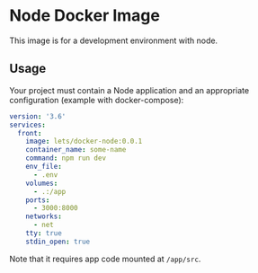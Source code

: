 # Node Docker Image

This image is for a development environment with node.

## Usage

Your project must contain a Node application and an appropriate configuration
(example with docker-compose):

```yml
version: '3.6'
services:
  front:
    image: lets/docker-node:0.0.1
    container_name: some-name
    command: npm run dev
    env_file:
      - .env
    volumes:
      - .:/app
    ports:
      - 3000:8000
    networks:
      - net
    tty: true
    stdin_open: true
```

Note that it requires app code mounted at `/app/src`.
